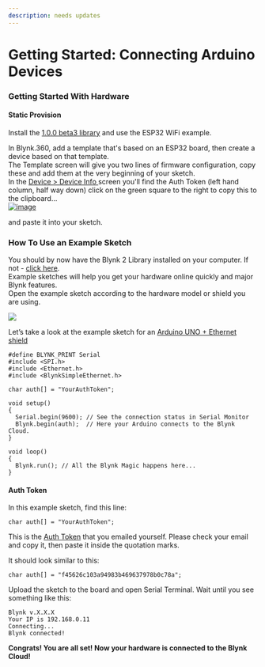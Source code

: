 ```yaml
---
description: needs updates
---
```


# Getting Started: Connecting Arduino Devices

### Getting Started With Hardware <a id="getting-started-getting-started-with-hardware"></a>

#### Static Provision

Install the [1.0.0 beta3 library](https://github.com/blynkkk/blynk-library/releases/tag/v1.0.0-beta.1) and use the ESP32 WiFi example.

In Blynk.360, add a template that's based on an ESP32 board, then create a device based on that template.  
The Template screen will give you two lines of firmware configuration, copy these and add them at the very beginning of your sketch.  
In the [Device &gt; Device Info ](../web-dashboard/for-developers/search/devices-1/device-view/device-info.md)screen you'll find the Auth Token \(left hand column, half way down\) click on the green square to the right to copy this to the clipboard...  
[![image](https://user-images.githubusercontent.com/35718564/112981316-e62d3400-9152-11eb-86b2-8a85806dd860.png)](https://user-images.githubusercontent.com/35718564/112981316-e62d3400-9152-11eb-86b2-8a85806dd860.png)

and paste it into your sketch.

### How To Use an Example Sketch

You should by now have the Blynk 2 Library installed on your computer. If not - [click here](https://docs.blynk.cc/#downloads-blynk-library).  
Example sketches will help you get your hardware online quickly and major Blynk features.  
Open the example sketch according to the hardware model or shield you are using.

![](https://docs.blynk.cc/images/connection_type_sketch.png)

Let’s take a look at the example sketch for an [Arduino UNO + Ethernet shield](https://github.com/blynkkk/blynk-library/blob/master/examples/GettingStarted/BlynkBlink/BlynkBlink.ino)

```text
#define BLYNK_PRINT Serial
#include <SPI.h>
#include <Ethernet.h>
#include <BlynkSimpleEthernet.h>

char auth[] = "YourAuthToken";

void setup()
{
  Serial.begin(9600); // See the connection status in Serial Monitor
  Blynk.begin(auth);  // Here your Arduino connects to the Blynk Cloud.
}

void loop()
{
  Blynk.run(); // All the Blynk Magic happens here...
}
```

#### Auth Token <a id="getting-started-getting-started-with-hardware-auth-token"></a>

In this example sketch, find this line:

```text
char auth[] = "YourAuthToken";
```

This is the [Auth Token](https://docs.blynk.cc/#getting-started-getting-started-with-application-4-auth-token) that you emailed yourself. Please check your email and copy it, then paste it inside the quotation marks.

It should look similar to this:

```text
char auth[] = "f45626c103a94983b469637978b0c78a";
```

Upload the sketch to the board and open Serial Terminal. Wait until you see something like this:

```text
Blynk v.X.X.X
Your IP is 192.168.0.11
Connecting...
Blynk connected!
```

**Congrats! You are all set! Now your hardware is connected to the Blynk Cloud!**

